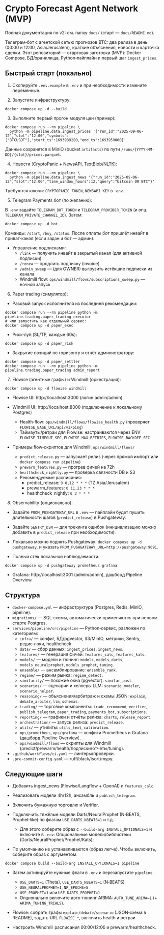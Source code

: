 # Crypto Forecast Agent Network (MVP)

Полная документация по v2: см. папку `docs/` (старт — `docs/README.md`).

Телеграм‑бот с агентской сетью прогнозов BTC: два релиза в день (00:00 и 12:00, Asia/Jerusalem), краткие объяснения, новости и карточка сделки. Этот репозиторий — стартовая заготовка (MVP): Docker Compose, БД/хранилища, Python‑пайплайн и первый шаг `ingest_prices`.

## Быстрый старт (локально)

1) Скопируйте `.env.example` в `.env` и при необходимости измените переменные.

2) Запустите инфраструктуру:

```
docker compose up -d --build
```

3) Выполните первый прогон модуля цен (пример):

```
docker compose run --rm pipeline \
  python -m pipeline.data.ingest_prices '{"run_id":"2025-09-06-12","slot":"12:00","symbols":["BTCUSDT"],"start_ts":1693939200,"end_ts":1693950000}'
```

Данные сохранятся в MinIO (bucket `artifacts`) по пути `/runs/{YYYY-MM-DD}/{slot}/prices.parquet`.

4) Новости (CryptoPanic + NewsAPI, TextBlob/NLTK):

```
docker compose run --rm pipeline \
  python -m pipeline.data.ingest_news '{"run_id":"2025-09-06-12","slot":"12:00","time_window_hours":12,"query":"bitcoin OR BTC"}'
```

Требуются ключи: `CRYPTOPANIC_TOKEN`, `NEWSAPI_KEY` в `.env`.

5) Telegram Payments бот (по желанию):

В `.env` задайте `TELEGRAM_BOT_TOKEN` и `TELEGRAM_PROVIDER_TOKEN` (и опц. `TELEGRAM_PRIVATE_CHANNEL_ID`). Затем:

```
docker compose up -d bot
```

Команды: `/start`, `/buy`, `/status`. После оплаты бот пришлёт инвайт в приват‑канал (если задан и бот — админ).

- Управление подписками:
  - `/link` — получить инвайт в закрытый канал (для активной подписки)
  - `/renew` — продлить подписку (invoice)
  - `/admin_sweep` — (для OWNER) выгрузить истёкшие подписки из канала
  - Windmill flow: `ops/windmill/flows/subscriptions_sweep.py` — ночной запуск

6) Paper trading (симулятор):

- Разовый запуск исполнителя из последней рекомендации:

```
docker compose run --rm pipeline python -m pipeline.trading.paper_trading executor
# или запустить как отдельный сервис:
docker compose up -d paper_exec
```

- Риск‑луп (SL/TP, каждые 60s):

```
docker compose up -d paper_risk
```

- Закрытие позиций по горизонту и отчёт администратору:

```
docker compose up -d paper_settler
docker compose run --rm pipeline python -m pipeline.trading.paper_trading admin_report
```

7) Flowise (агентные графы) и Windmill (оркестрация):

```
docker compose up -d flowise windmill
```

- Flowise UI: http://localhost:3000 (логин admin/admin)
- Windmill UI: http://localhost:8000 (подключение к локальному Postgres)
  - Health‑flow: `ops/windmill/flows/flowise_health.py` (проверяет `FLOWISE_BASE_URL/api/v1/ping`)
  - Таймауты/ретраи для Flowise: настраиваются через ENV `FLOWISE_TIMEOUT_SEC`, `FLOWISE_MAX_RETRIES`, `FLOWISE_BACKOFF_SEC`

- Примеры flow‑скриптов для Windmill: `ops/windmill/flows/`
  - `predict_release.py` — запускает релиз (через прямой импорт или `docker compose run pipeline`)
  - `prewarm_features.py` — прогрев фичей на 72h
  - `healthcheck_nightly.py` — проверка связности DB и S3
  - Рекомендуемые расписания:
    - predict_release: `0 0,12 * * *` (TZ Asia/Jerusalem)
    - prewarm_features: `0 11,23 * * *`
    - healthcheck_nightly: `0 3 * * *`

8) Observability (опционально):

- Задайте `PROM_PUSHGATEWAY_URL` в `.env` — пайплайн будет пушить длительности шагов (`predict_release`) в Pushgateway.
- Задайте `SENTRY_DSN` — для трекинга ошибок (инициализацию можно добавить в `predict_release` при необходимости).
- Локально можно поднять Pushgateway: `docker compose up -d pushgateway`, и указать `PROM_PUSHGATEWAY_URL=http://pushgateway:9091`.

- Полный стек локальной наблюдаемости:

```
docker compose up -d pushgateway prometheus grafana
```

- Grafana: http://localhost:3001 (admin/admin), дашборд Pipeline Overview.

## Структура

- `docker-compose.yml` — инфраструктура (Postgres, Redis, MinIO, pipeline).
- `migrations/` — SQL‑схемы, автоматически применяются при первом старте Postgres.
- `services/pipeline/src/pipeline` — Python‑сервис, разложен по категориям:
  - `infra/` — конфиг, БД/pgvector, S3/MinIO, метрики, Sentry, редис‑локи, healthcheck.
  - `data/` — сбор данных: `ingest_prices`, `ingest_news`.
  - `features/` — генерация фичей: `features_calc`, `features_kats`.
  - `models/` — модели и тюнинг: `models`, `models_darts`, `models_neuralprophet`, `models_prophet`, `tuning`.
  - `ensemble/` — ансамблирование: `ensemble_rank`.
  - `regime/` — режим рынка: `regime_detect`.
  - `similarity/` — похожие окна (pgvector): `similar_past`.
  - `scenarios/` — сценарии и хелперы LLM: `scenario_modeler`, `scenario_helper`.
  - `reasoning/` — объяснения/арбитраж и схемы JSON: `explain`, `debate_arbiter`, `llm`, `schemas`.
  - `trading/` — торговые компоненты: `trade_recommend`, `verifier`, `publish_telegram`, `paper_trading`, `payments_bot`, `subscriptions`.
  - `reporting/` — графики и отчёты релиза: `charts`, `release_report`.
  - `orchestration/` — запуск релиза: `predict_release`.
  - `utils/` — утилиты: `utils_text`, `calibration`.
  - `ops/prometheus`, `ops/grafana` — конфиги Prometheus и Grafana (дашборд Pipeline Overview).
  - `ops/windmill/flows` — скрипты для Windmill (predict/prewarm/health/подписки/отчёты/tuning).
- `.github/workflows/ci.yaml` — линтеры/проверки.
- `.pre-commit-config.yaml` — ruff/black/isort/mypy.

## Следующие шаги

- Добавить ingest_news (Flowise/Langflow + OpenAI) и `features_calc`.
- Реализовать модели 4h/12h, ансамбль и `publish_telegram`.
- Включить бумажную торговлю и Verifier.
- Подключить тяжёлые модели Darts/NeuralProphet (N‑BEATS, Prophet‑like) по флагам `USE_DARTS_NBEATS=1` и т.д.
  - Для этого соберите образ с `--build-arg INSTALL_OPTIONALS=1` и включите в `.env`:
Опциональные модели/библиотеки (Darts/NeuralProphet/Prophet/Kats):

- По умолчанию не устанавливаются (образ легче). Чтобы включить, соберите образ с аргументом:

```
docker compose build --build-arg INSTALL_OPTIONALS=1 pipeline
```

- Затем активируйте нужные флаги в `.env` и перезапустите `pipeline`.

    - `USE_DARTS=1` (Theta), `USE_DARTS_NBEATS=1` (N‑BEATS)
    - `USE_NEURALPROPHET=1`, `NP_EPOCHS=5`
    - `USE_PROPHET=1` или `USE_DARTS_PROPHET=1`
  - Опционально включите авто‑тюнинг ARIMA: `AUTO_TUNE_ARIMA=1` (+ `ARIMA_TUNING_TRIALS`).
 - Flowise: собрать графы `explain/debate/scenario` (JSON‑схема в README), задать URL `FLOWISE_*`, включить health и ретраи.
 - Настроить Windmill расписания 00:00/12:00 и prewarm/healthcheck.
